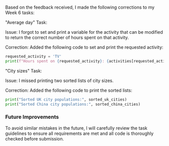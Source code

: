 Based on the feedback received, I made the following corrections to my Week 6 tasks:

"Average day" Task:

Issue: I forgot to set and print a variable for the activity that can be modified to return the correct number of hours spent on that activity.

Correction: Added the following code to set and print the requested activity:
```python
requested_activity = 'TV'
print(f"Hours spent on {requested_activity}: {activities[requested_activity]}")
```


"City sizes" Task:

Issue: I missed printing two sorted lists of city sizes.

Correction: Added the following code to print the sorted lists:
```python
print("Sorted UK city populations:", sorted_uk_cities)
print("Sorted China city populations:", sorted_china_cities)
```


### Future Improvements

To avoid similar mistakes in the future, I will carefully review the task guidelines to ensure all requirements are met and all code is thoroughly checked before submission.